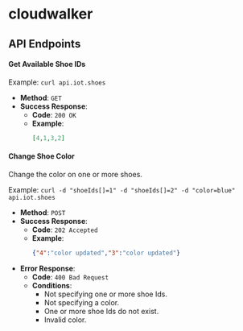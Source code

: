 # cloudwalker

## API Endpoints

#### Get Available Shoe IDs

Example: `curl api.iot.shoes`

* **Method**: `GET`
* **Success Response**:
  * **Code**: `200 OK`
  * **Example**:
      ```json
      [4,1,3,2]
      ```

#### Change Shoe Color

Change the color on one or more shoes.

Example: `curl -d "shoeIds[]=1" -d "shoeIds[]=2" -d "color=blue" api.iot.shoes`

* **Method**: `POST`
* **Success Response**:
  * **Code**: `202 Accepted`
  * **Example**:
    ```json
    {"4":"color updated","3":"color updated"}
    ```
* **Error Response**:
  * **Code**: `400 Bad Request`
  * **Conditions**:
    * Not specifying one or more shoe Ids.
    * Not specifying a color.
    * One or more shoe Ids do not exist.
    * Invalid color.
